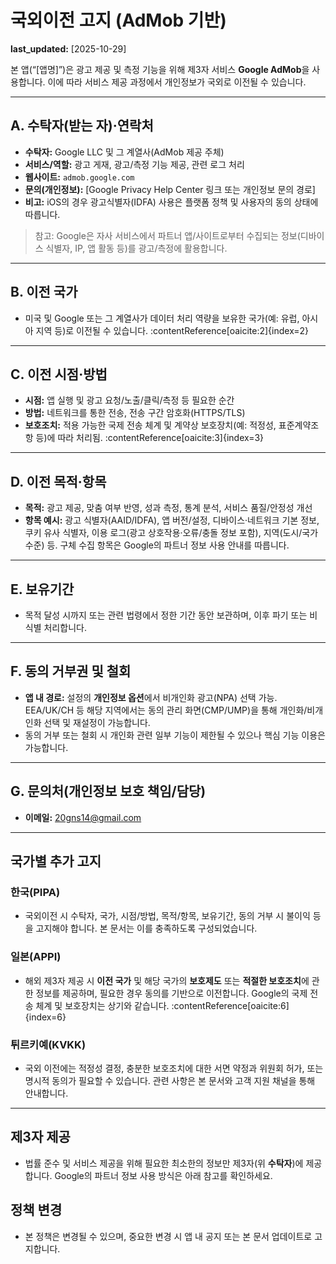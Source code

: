 # 국외이전 고지 (AdMob 기반)
**last_updated:** [2025-10-29]

본 앱(“[앱명]”)은 광고 제공 및 측정 기능을 위해 제3자 서비스 **Google AdMob**을 사용합니다. 이에 따라 서비스 제공 과정에서 개인정보가 국외로 이전될 수 있습니다.

---

## A. 수탁자(받는 자)·연락처
- **수탁자:** Google LLC 및 그 계열사(AdMob 제공 주체)
- **서비스/역할:** 광고 게재, 광고/측정 기능 제공, 관련 로그 처리
- **웹사이트:** `admob.google.com`
- **문의(개인정보):** [Google Privacy Help Center 링크 또는 개인정보 문의 경로]
- **비고:** iOS의 경우 광고식별자(IDFA) 사용은 플랫폼 정책 및 사용자의 동의 상태에 따릅니다. 

> 참고: Google은 자사 서비스에서 파트너 앱/사이트로부터 수집되는 정보(디바이스 식별자, IP, 앱 활동 등)를 광고/측정에 활용합니다. 

---

## B. 이전 국가
- 미국 및 Google 또는 그 계열사가 데이터 처리 역량을 보유한 국가(예: 유럽, 아시아 지역 등)로 이전될 수 있습니다. :contentReference[oaicite:2]{index=2}

---

## C. 이전 시점·방법
- **시점:** 앱 실행 및 광고 요청/노출/클릭/측정 등 필요한 순간
- **방법:** 네트워크를 통한 전송, 전송 구간 암호화(HTTPS/TLS)
- **보호조치:** 적용 가능한 국제 전송 체계 및 계약상 보호장치(예: 적정성, 표준계약조항 등)에 따라 처리됨. :contentReference[oaicite:3]{index=3}

---

## D. 이전 목적·항목
- **목적:** 광고 제공, 맞춤 여부 반영, 성과 측정, 통계 분석, 서비스 품질/안정성 개선
- **항목 예시:** 광고 식별자(AAID/IDFA), 앱 버전/설정, 디바이스·네트워크 기본 정보, 쿠키 유사 식별자, 이용 로그(광고 상호작용·오류/충돌 정보 포함), 지역(도시/국가 수준) 등. 구체 수집 항목은 Google의 파트너 정보 사용 안내를 따릅니다. 

---

## E. 보유기간
- 목적 달성 시까지 또는 관련 법령에서 정한 기간 동안 보관하며, 이후 파기 또는 비식별 처리합니다.

---

## F. 동의 거부권 및 철회
- **앱 내 경로:** 설정의 **개인정보 옵션**에서 비개인화 광고(NPA) 선택 가능. EEA/UK/CH 등 해당 지역에서는 동의 관리 화면(CMP/UMP)을 통해 개인화/비개인화 선택 및 재설정이 가능합니다. 
- 동의 거부 또는 철회 시 개인화 관련 일부 기능이 제한될 수 있으나 핵심 기능 이용은 가능합니다.

---

## G. 문의처(개인정보 보호 책임/담당)
- **이메일:** 20gns14@gmail.com

---

## 국가별 추가 고지

### 한국(PIPA)
- 국외이전 시 수탁자, 국가, 시점/방법, 목적/항목, 보유기간, 동의 거부 시 불이익 등을 고지해야 합니다. 본 문서는 이를 충족하도록 구성되었습니다.

### 일본(APPI)
- 해외 제3자 제공 시 **이전 국가** 및 해당 국가의 **보호제도** 또는 **적절한 보호조치**에 관한 정보를 제공하며, 필요한 경우 동의를 기반으로 이전합니다. Google의 국제 전송 체계 및 보호장치는 상기와 같습니다. :contentReference[oaicite:6]{index=6}

### 튀르키예(KVKK)
- 국외 이전에는 적정성 결정, 충분한 보호조치에 대한 서면 약정과 위원회 허가, 또는 명시적 동의가 필요할 수 있습니다. 관련 사항은 본 문서와 고객 지원 채널을 통해 안내합니다.

---

## 제3자 제공
- 법률 준수 및 서비스 제공을 위해 필요한 최소한의 정보만 제3자(위 **수탁자**)에 제공합니다. Google의 파트너 정보 사용 방식은 아래 참고를 확인하세요. 

## 정책 변경
- 본 정책은 변경될 수 있으며, 중요한 변경 시 앱 내 공지 또는 본 문서 업데이트로 고지합니다.

